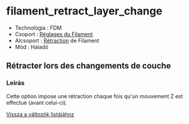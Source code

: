 # filament\_retract\_layer\_change

* Technológia : FDM
* Csoport : [Réglages du Filament](../filament_settings/filament_settings.md)
* Alcsoport : [Rétraction](../filament_settings/filament_settings.md#rétraction) de Filament
* Mód : Haladó

## Rétracter lors des changements de couche

### Leírás

Cette option impose une rétraction chaque fois qu'un mouvement Z est effectué \(avant celui-ci\).

[Vissza a változók listájához](variable_list.md)

